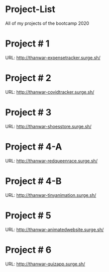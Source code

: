 # Project-List
All of my projects of the bootcamp 2020

# Project # 1

URL: http://thanwar-expensetracker.surge.sh/

# Project # 2

URL: http://thanwar-covidtracker.surge.sh/

# Project # 3

URL: http://thanwar-shoesstore.surge.sh/

# Project # 4-A

URL: http://thanwar-redqueenrace.surge.sh/

# Project # 4-B

URL: http://thanwar-tinyanimation.surge.sh/

# Project # 5

URL: http://thanwar-animatedwebsite.surge.sh/

# Project # 6

URL: http://thanwar-quizapp.surge.sh/



